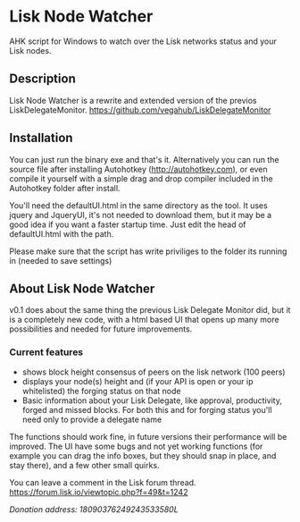 # Lisk Node Watcher

AHK script for Windows to watch over the Lisk networks status and your Lisk nodes.

## Description

Lisk Node Watcher is a rewrite and extended version of the previos LiskDelegateMonitor. https://github.com/vegahub/LiskDelegateMonitor

## Installation

You can just run the binary exe and that's it. Alternatively you can run the source file after installing Autohotkey (http://autohotkey.com), or even compile it yourself with a simple drag and drop compiler included in the Autohotkey folder after install.

You'll need the defaultUI.html in the same directory as the tool.
It uses jquery and JqueryUI, it's not needed to download them, but it may be a good idea if you want a faster startup time. Just edit the head of defaultUI.html with the path.

Please make sure that the script has write priviliges to the folder its running in (needed to save settings)

## About Lisk Node Watcher

v0.1 does about the same thing the previous Lisk Delegate Monitor did, but it is a completely new code, with a html based UI that opens up many more possibilities and needed for future improvements.

### Current features
- shows block height consensus of peers on the lisk network (100 peers)
- displays your node(s) height and (if your API is open or your ip whitelisted) the forging status on that node
- Basic information about your Lisk Delegate, like approval, productivity, forged and missed blocks. For both this and for forging status you'll need only to provide a delegate name

The functions should work fine, in future versions their performance will be improved. The UI have some bugs and not yet working functions (for example you can drag the info boxes, but they should snap in place, and stay there), and a few other small quirks.

You can leave a comment in the Lisk forum thread. https://forum.lisk.io/viewtopic.php?f=49&t=1242

*Donation address: 18090376249243533580L*

